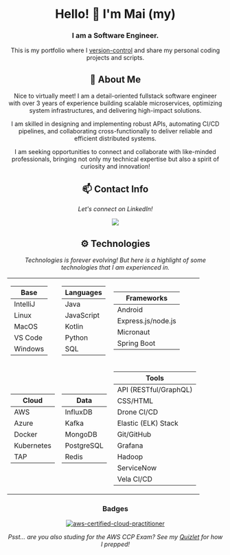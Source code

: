 ﻿<div align="center">
  
# Hello! 👋 I'm Mai (my)
### I am a Software Engineer.

This is my portfolio where I [version-control](https://about.gitlab.com/topics/version-control/) and share my personal coding projects and scripts.

## 💬 About Me
Nice to virtually meet! I am a detail-oriented fullstack software engineer with over 3 years of experience building scalable microservices, optimizing system infrastructures, and delivering high-impact solutions.

I am skilled in designing and implementing robust APIs, automating CI/CD pipelines, and collaborating cross-functionally to deliver reliable and efficient distributed systems.

I am seeking opportunities to connect and collaborate with like-minded professionals, bringing not only my technical expertise but also a spirit of curiosity and innovation!

## 📫 Contact Info
*Let's connect on LinkedIn!*

<a href="https://www.linkedin.com/in/mai-thao"><img src="https://img.shields.io/badge/LinkedIn-blue?style=for-the-badge&logo=linkedin"></a>

## ⚙️ Technologies
*Technologies is forever evolving! But here is a highlight of some technologies that I am experienced in.*

<table>
<tr><td>

| Base     |
|----------|
| IntelliJ |
| Linux    |
| MacOS    |
| VS Code  |
| Windows  |

</td><td>

| Languages  |
|------------|
| Java       |
| JavaScript |
| Kotlin     |
| Python     |
| SQL        |

</td><td>

| Frameworks         |
|--------------------|
| Android            |
| Express.js/node.js |
| Micronaut          |
| Spring Boot        |

</td></tr>

<tr><td>

| Cloud      |
|------------|
| AWS        |
| Azure      |
| Docker     |
| Kubernetes |
| TAP        |

</td><td>

| Data       |
|------------|
| InfluxDB   |
| Kafka      |
| MongoDB    |
| PostgreSQL |
| Redis      |

</td><td>

| Tools                 |
|-----------------------|
| API (RESTful/GraphQL) |
| CSS/HTML              |
| Drone CI/CD           |
| Elastic (ELK) Stack   |
| Git/GitHub            |
| Grafana               |
| Hadoop                |
| ServiceNow            |
| Vela CI/CD            |

</d></tr>
</table>

### Badges
[![aws-certified-cloud-practitioner](https://github.com/user-attachments/assets/3df9e005-8f0d-478b-813c-a9227464ec77)](https://www.credly.com/badges/acb5a8b6-aca5-40e3-8f3a-3b04b38c3fae/public_url)

_Psst... are you also studing for the AWS CCP Exam? See my [Quizlet](https://quizlet.com/user/m-thao/folders/aws-cloud-practitioner-prep?i=6iud7s&x=1xqt) for how I prepped!_
</div>
